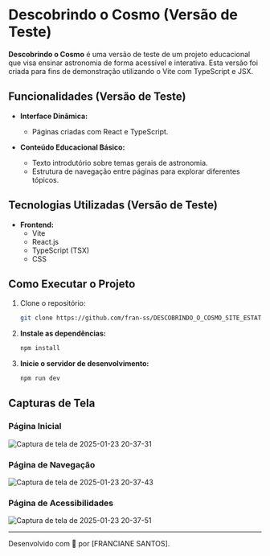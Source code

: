 # Descobrindo o Cosmo (Versão de Teste)

**Descobrindo o Cosmo** é uma versão de teste de um projeto educacional que visa ensinar astronomia de forma acessível e interativa. Esta versão foi criada para fins de demonstração utilizando o Vite com TypeScript e JSX.

## Funcionalidades (Versão de Teste)

- **Interface Dinâmica:**

  - Páginas criadas com React e TypeScript.

- **Conteúdo Educacional Básico:**

  - Texto introdutório sobre temas gerais de astronomia.
  - Estrutura de navegação entre páginas para explorar diferentes tópicos.

## Tecnologias Utilizadas (Versão de Teste)

- **Frontend:**
  - Vite
  - React.js
  - TypeScript (TSX)
  - CSS

## Como Executar o Projeto

1. Clone o repositório:
   ```bash
   git clone https://github.com/fran-ss/DESCOBRINDO_O_COSMO_SITE_ESTATICO_PARA_TESTE
   ```

2. **Instale as dependências:**
   ```bash
   npm install
   ```

3. **Inicie o servidor de desenvolvimento:**
   ```bash
   npm run dev
   ```

## Capturas de Tela

### Página Inicial
![Captura de tela de 2025-01-23 20-37-31](https://github.com/user-attachments/assets/6b60c64e-1e10-4e68-9873-8d5f1c9ef573)

### Página de Navegação
![Captura de tela de 2025-01-23 20-37-43](https://github.com/user-attachments/assets/4735839c-0553-4c67-ac9d-6262b7a23345)

### Página de Acessibilidades
![Captura de tela de 2025-01-23 20-37-51](https://github.com/user-attachments/assets/ac5cc0f8-8c9f-4bbc-9e77-2427788d86da)

---

Desenvolvido com 🌌 por [FRANCIANE SANTOS].

